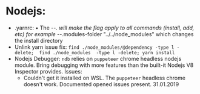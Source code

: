 # Nodejs:
- .yarnrc:
    • The --*. will make the flag apply to all commands (install, add, etc)
    for example
        --*.modules-folder "../../node_modules"
    which changes the install directory
- Unlink yarn issue fix:
    `find ./node_modules/@dependency -type l -delete;  find ./node_modules  -type l -delete; yarn install`
- Nodejs Debugger:
    `ndb` relies on `puppeteer` chrome headless nodejs module. Bring debugging with more features than the built-it Nodejs V8 Inspector provides.
    Issues:
    - Couldn't get it installed on WSL. The `puppeteer` headless chrome doesn't work. Documented opened issues present. 31.01.2019
